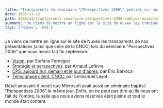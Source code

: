 ```yaml
---
title: "Transparents du séminaire \"Perspectives 2006\" publiés sur nuxeo.com"
date: 2005-11-22
path: 2005/11/transparents-seminaire-perspectives-2006-publies-nuxeo-com
summary: "Je viens de mettre en ligne sur le site de Nuxeo les transparents de nos pr&#233;sentations (ainsi que celle de la CNCC) lors du s&#233;minaire \"Perspectives 2006\" que nous avons fait fin septembre."
tags: ['Nuxeo', 'CPS']
---
```


Je viens de mettre en ligne sur le site de Nuxeo les transparents de nos pr&#233;sentations (ainsi que celle de la CNCC) lors du s&#233;minaire "Perspectives 2006" que nous avons fait fin septembre.

<ul><li><a href="http://www.nuxeo.com/publications/slides/perspectives-2006-vision">Vision</a>, par Stefane Fermigier</li>
<li><a href="http://www.nuxeo.com/publications/slides/perspectives-2006">Strat&#233;gie et perspectives</a>, par Arnaud Lef&#232;vre</li>
<li><a href="http://www.nuxeo.com/publications/slides/perspectives-2006-cps">CPS: aujourd'hui, demain et le jour d'apr&#232;s</a>, par Eric Barroca</li>
<li><a href="http://www.nuxeo.com/publications/slides/perspectives-7856">T&#233;moignage client: CNCC</a>, par Emmanuel Layot</li>
</ul>

D&#233;tail amusant: il parait que Microsoft avait aussi un s&#233;minaire baptis&#233; "Perspectives 2006" le m&#234;me jour. Enfin, on ne peut pas dire qu'ils nous ont fait de l'ombre, la salle que nous avions r&#233;serv&#233;e &#233;tait pleine et tout le monde &#233;tait content.


